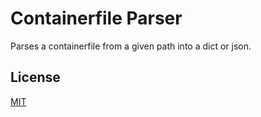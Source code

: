 # Containerfile Parser

Parses a containerfile from a given path into a dict or json.

## License

[MIT](./LICENSE)
